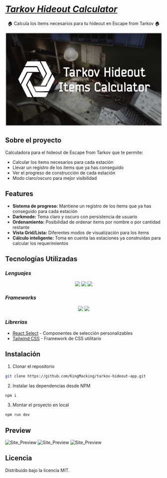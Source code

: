 # [_**Tarkov Hideout Calculator**_](https://tarkovhideouttracker.netlify.app/ "Live app")

<p align='center'>
    🏠 Calcula los items necesarios para tu hideout en Escape from Tarkov 🏠
</p>
<p align='center'>
    <a href="https://tarkovhideouttracker.netlify.app/"><img height="300" src="https://raw.githubusercontent.com/KingMacking/tarkov-hideout-tracker/refs/heads/master/src/assets/images/banner.png"></a>
</p>

## Sobre el proyecto
Calculadora para el hideout de Escape from Tarkov que te permite:
- Calcular los items necesarios para cada estación
- Llevar un registro de los items que ya has conseguido
- Ver el progreso de construcción de cada estación
- Modo claro/oscuro para mejor visibilidad

## Features

- **Sistema de progreso:** Mantiene un registro de los items que ya has conseguido para cada estación
- **Darkmode:** Tema claro y oscuro con persistencia de usuario
- **Ordenamiento:** Posibilidad de ordenar items por nombre o por cantidad restante
- **Vista Grid/Lista:** Diferentes modos de visualización para los items
- **Cálculo inteligente:** Toma en cuenta las estaciones ya construidas para calcular los requerimientos

## Tecnologías Utilizadas
### _Lenguajes_
<p align='center'>
    <img height="30"src="https://img.shields.io/badge/html5-%23E34F26.svg?style=for-the-badge&logo=html5&logoColor=white">
    <img height="30"src="https://img.shields.io/badge/css3-%231572B6.svg?style=for-the-badge&logo=css3&logoColor=white">
    <img height="30"src="https://img.shields.io/badge/javascript-%23323330.svg?style=for-the-badge&logo=javascript&logoColor=%23F7DF1E">
</p>

### _Frameworks_
<p align='center'>
    <img height="30"src="https://img.shields.io/badge/react-%2320232a.svg?style=for-the-badge&logo=react&logoColor=%2361DAFB">
    <img height="30"src="https://img.shields.io/badge/tailwindcss-%2338B2AC.svg?style=for-the-badge&logo=tailwind-css&logoColor=%23FFFFFF)">
</p>

### _Librerías_

- [React Select] - Componentes de selección personalizables
- [Tailwind CSS] - Framework de CSS utilitario

## Instalación
1. Clonar el repositorio
```sh
git clone https://github.com/KingMacking/tarkov-hideout-app.git
```
2. Instalar las dependencias desde NPM
```sh
npm i
```
3. Montar el proyecto en local
```sh
npm run dev
```

## Preview

![Site_Preview](https://imgur.com/9ErT2cc.png "Site preview")
![Site_Preview](https://imgur.com/281goP2.png "Site preview")
![Site_Preview](https://imgur.com/Crecedg.png "Site preview")

## Licencia
Distribuido bajo la licencia MIT.

[React Select]: <https://react-select.com/>
[Tailwind CSS]: <https://tailwindcss.com/>